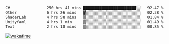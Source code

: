 <!--START_SECTION:waka-->

```txt
C#                250 hrs 41 mins ███████████████████████░░   92.47 %
Other             6 hrs 26 mins   ▓░░░░░░░░░░░░░░░░░░░░░░░░   02.38 %
ShaderLab         4 hrs 58 mins   ▒░░░░░░░░░░░░░░░░░░░░░░░░   01.84 %
UnityYaml         4 hrs 1 min     ▒░░░░░░░░░░░░░░░░░░░░░░░░   01.49 %
Text              2 hrs 18 mins   ▒░░░░░░░░░░░░░░░░░░░░░░░░   00.85 %
```

<!--END_SECTION:waka-->
[![wakatime](https://wakatime.com/badge/user/6c2f442e-41b4-42e3-bc06-d5d8203ad1da.svg)](https://wakatime.com/@6c2f442e-41b4-42e3-bc06-d5d8203ad1da)
